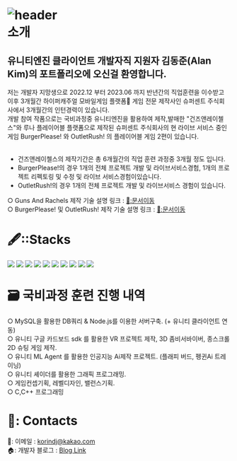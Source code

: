 ![header](https://capsule-render.vercel.app/api?type=waving&color=gradient&height=250&section=header&text=UnityEngine3D%20클라이언트%20개발자%20김동준%20포트폴리오&fontSize=35)
<br>
소개
=============

유니티엔진 클라이언트 개발자직 지원자 김동준(Alan Kim)의 포트폴리오에 오신걸 환영합니다.<br>
-------------
저는 개발자 지망생으로 2022.12 부터 2023.06 까지 반년간의 직업훈련을 이수받고 이후 3개월간 하이퍼캐주얼 모바일게임 플랫폼 게임 전문 제작사인 슈퍼센트 주식회사에서 3개월간의 인턴경력이 있습니다.<br>
개발 참여 작품으로는 국비과정중 유니티엔진을 활용하여 제작,발매한 "건즈앤레이첼스"와 루나 플레이어블 플랫폼으로 제작된 슈퍼센트 주식회사의 현 라이브 서비스 중인 게임 BurgerPlease! 와 OutletRush! 의 플레이어블 게임 2편이 있습니다.<br><br>
* 건즈앤레이첼스의 제작기간은 총 6개월간의 직업 훈련 과정중 3개월 정도 입니다. <br>
* BurgerPlease!의 경우 1개의 전체 프로젝트 개발 및 라이브서비스경험, 1개의 프로젝트 리펙토링 및 수정 및 라이브 서비스경험이있습니다.
* OutletRush!의 경우 1개의 전체 프로젝트 개발 및 라이브서비스 경험이 있습니다.
  
○ Guns And Rachels 제작 기술 설명 링크 : [📜:문서이동](https://github.com/iLovealan1/KIm-Dong-Joon-game-client-Portfolio/blob/main/GunsAndRachels_ReadMe.md)<br>
○ BurgerPlease! 및 OutletRush! 제작 기술 설명 링크 : [📜:문서이동](https://github.com/iLovealan1/KIm-Dong-Joon-game-client-Portfolio/blob/main/PlayableGamesReadMe.md)


# 🖋️::Stacks<br>

<img src="https://img.shields.io/badge/UnityEngine-000000?style=for-the-badge&logo=unity&logoColor=white"> <img src="https://img.shields.io/badge/Csharp-239120?style=for-the-badge&logo=csharp&logoColor=white">
<img src="https://img.shields.io/badge/C-A8B9CC?style=for-the-badge&logo=c&logoColor=white">
<img src="https://img.shields.io/badge/C++-00599C?style=for-the-badge&logo=cplusplus&logoColor=white">
<img src="https://img.shields.io/badge/mysql-4479A1?style=for-the-badge&logo=mysql&logoColor=white">
<img src="https://img.shields.io/badge/Node.js-339933?style=for-the-badge&logo=nodedotjs&logoColor=white">
<img src="https://img.shields.io/badge/JavaScript-F7DF1E?style=for-the-badge&logo=javascript&logoColor=white">
<img src="https://img.shields.io/badge/TortoiseSVN-000000?style=for-the-badge&logo=TortoiseSVN&logoColor=white">
<img src="https://img.shields.io/badge/github-181717?style=for-the-badge&logo=github&logoColor=white">
<img src="https://img.shields.io/badge/sourcetree-0052CC?style=for-the-badge&logo=sourcetree&logoColor=white">

# 🗃️ 국비과정 훈련 진행 내역<br>

○  MySQL을 활용한 DB쿼리 & Node.js를 이용한 서버구축. (+ 유니티 클라이언트 연동)<br>
○  유니티 구글 카드보드 sdk 를 활용한 VR 프로젝트 제작, 3D 좀비서바이버, 종스크롤 2D 슈팅 게임 제작.<br>
○  유니티 ML Agent 를 활용한 인공지능 Ai제작 프로젝트. (플래피 버드, 펭귄Ai 트레이닝)<br>
○  유니티 셰이더를 활용한 그래픽 프로그래밍.<br>
○  게임컨셉기획, 레벨디자인, 밸런스기획.<br>
○  C,C++ 프로그래밍

# 🤙: Contacts
📧: 이메일 :  korindj@kakao.com <br>
🏠: 개발자 블로그 : [Blog Link](https://bueong-e.tistory.com)
